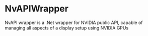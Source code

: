 # NvAPIWrapper
NvAPI wrapper is a .Net wrapper for NVIDIA public API, capable of managing all aspects of a display setup using NVIDIA GPUs
